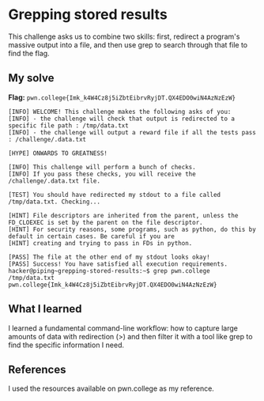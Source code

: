 # Grepping stored results
This challenge asks us to combine two skills: first, redirect a program's massive output into a file, and then use grep to search through that file to find the flag.

## My solve
**Flag:** `pwn.college{Imk_k4W4Cz8j5iZbtEibrvRyjDT.QX4EDO0wiN4AzNzEzW}`


```6.	hacker@piping~grepping-stored-results:~$ /challenge/run > /tmp/data.txt
[INFO] WELCOME! This challenge makes the following asks of you:
[INFO] - the challenge will check that output is redirected to a specific file path : /tmp/data.txt
[INFO] - the challenge will output a reward file if all the tests pass : /challenge/.data.txt

[HYPE] ONWARDS TO GREATNESS!

[INFO] This challenge will perform a bunch of checks.
[INFO] If you pass these checks, you will receive the /challenge/.data.txt file.

[TEST] You should have redirected my stdout to a file called /tmp/data.txt. Checking...

[HINT] File descriptors are inherited from the parent, unless the FD_CLOEXEC is set by the parent on the file descriptor.
[HINT] For security reasons, some programs, such as python, do this by default in certain cases. Be careful if you are
[HINT] creating and trying to pass in FDs in python.

[PASS] The file at the other end of my stdout looks okay!
[PASS] Success! You have satisfied all execution requirements.
hacker@piping~grepping-stored-results:~$ grep pwn.college /tmp/data.txt
pwn.college{Imk_k4W4Cz8j5iZbtEibrvRyjDT.QX4EDO0wiN4AzNzEzW}

```

## What I learned
I learned a fundamental command-line workflow: 
how to capture large amounts of data with redirection (>) and then filter it with a tool like grep to find the specific information I need.

## References 
I used the resources available on pwn.college as my reference.
